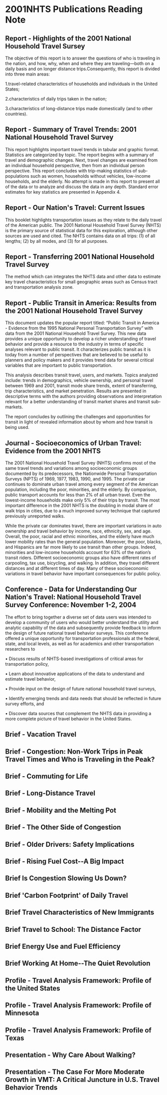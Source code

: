 # 2001NHTS Publications Reading Note

## Report - Highlights of the 2001 National Household Travel Sursey

The objective of this report is to answer the questions of who is traveling in the nation, and how, why, when and where they are traveling—both on a daily basis and on longer distance trips.Consequently, this report is divided into three main areas:

1.travel-related characteristics of households and individuals in the United States;

2.characteristics of daily trips taken in the nation;

3.characteristics of long-distance trips made domestically (and to other countries).

## Report - Summary of Travel Trends: 2001 National Household Travel Survey

This report highlights important travel trends in tabular and graphic format. Statistics are categorized by topic. The report begins with a summary of travel and demographic changes. Next, travel changes are examined from an individual household perspective, then from an individual person perspective. This report concludes with trip-making statistics of sub-populations such as women, households without vehicles, low-income households, and the elderly. No attempt is made in this report to present all of the data or to analyze and discuss the data in any depth. Standard error estimates for key statistics are presented in Appendix 4.

## Report - Our Nation's Travel: Current Issues
This booklet highlights transportation issues as they relate to the daily travel of the American public. The 2001 National Household Travel Survey (NHTS) is the primary source of statistical data for this exploration, although other sources are used and cited. The NHTS contains data on all trips: (1) of all lengths; (2) by all modes, and (3) for all purposes.

## Report - Transferring 2001 National Household Travel Survey

The method which can integrates the NHTS data and other data to estimate key travel characteristics for small geographic areas such as Census tract and transportation analysis zone.

## Report - Public Transit in America: Results from the 2001 National Household Travel Survey 

This document updates the popular report titled: “Public Transit in America - Evidence from the 1995 National Personal Transportation Survey” with data from the 2001 National Household Travel Survey. This new data provides a unique opportunity to develop a richer understanding of travel behavior and provide a resource to the industry in terms of specific analyses relevant to public transit. It characterizes public transit as it is today from a number of perspectives that are 
believed to be useful to planners and policy makers and it provides trend data for several critical variables that are important to public transportation.

This analysis describes transit travel, users, and markets. Topics analyzed include: trends in demographics, vehicle ownership, and personal travel between 1969 and 2001, transit mode share trends, extent of transferring, trip characteristics, and market penetration. Results are presented in descriptive terms with the authors providing observations and interpretation relevant for a better understanding of transit market shares and transit sub-markets.

The report concludes by outlining the challenges and opportunities for transit in light of revealed information about by whom and how transit is being used.

## Journal - Socioeconomics of Urban Travel: Evidence from the 2001 NHTS 

The 2001 National Household Travel Survey (NHTS) confirms most of the same travel trends and variations among socioeconomic groups documented by its predecessors, the Nationwide Personal Transportation Surveys (NPTS) of 1969, 1977, 1983, 1990, and 1995. The private car continues to dominate urban travel among every segment of the American population, including the poor, minorities, and the elderly. By comparison, public transport accounts for less than 2% of all urban travel. Even the lowest-income households make only 5% of their trips by transit. The most important difference in the 2001 NHTS is the doubling in modal share of walk trips in cities, due to a much improved survey technique that captured previously unreported walks. 

While the private car dominates travel, there are important variations in auto ownership and travel behavior by income, race, ethnicity, sex, and age. Overall, the poor, racial and ethnic minorities, and the elderly have much lower mobility rates than the general population. Moreover, the poor, blacks, and Hispanics are far more likely to use transit than other groups. Indeed, minorities and low-income households account for 63% of the nation’s transit riders. Different socioeconomic groups also have different rates of carpooling, tax use, bicycling, and walking. In addition, they travel different distances and at different times of day. Many of these socioeconomic variations in travel behavior have important consequences for public policy. 

## Conference - Data for Understanding Our Nation's Travel: National Household Travel Survey Conference: November 1-2, 2004

The effort to bring together a diverse set of data users was intended to develop a community of users who would better understand the utility and analytic capability of the data and subsequently provide feedback to inform the design of future national travel behavior surveys. This conference offered a unique opportunity for transportation professionals at the federal, state, and local levels, as well as for academics and other transportation researchers to

• Discuss results of NHTS-based investigations of critical areas for transportation policy,

• Learn about innovative applications of the data to understand and estimate travel behavior,

• Provide input on the design of future national household travel surveys,

• Identify emerging trends and data needs that should be reflected in future survey efforts, and

• Discover data sources that complement the NHTS data in providing a more complete picture of travel behavior in the United States.

## Brief - Vacation Travel  

## Brief - Congestion: Non-Work Trips in Peak Travel Times and Who is Traveling in the Peak?

## Brief - Commuting for Life	

## Brief	- Long-Distance Travel	

## Brief	- Mobility and the Melting Pot	

## Brief	- The Other Side of Congestion	

## Brief	- Older Drivers: Safety Implications	

## Brief	- Rising Fuel Cost--A Big Impact	

## Brief	Is Congestion Slowing Us Down?	

## Brief	'Carbon Footprint' of Daily Travel	

## Brief	Travel Characteristics of New Immigrants	

## Brief	Travel to School: The Distance Factor

## Brief	Energy Use and Fuel Efficiency	

## Brief	Working At Home--The Quiet Revolution

## Profile	- Travel Analysis Framework: Profile of the United States

## Profile	- Travel Analysis Framework: Profile of Minnesota

## Profile	- Travel Analysis Framework: Profile of Texas

## Presentation - Why Care About Walking?	

## Presentation - The Case For More Moderate Growth in VMT: A Critical Juncture in U.S. Travel Behavior Trends
